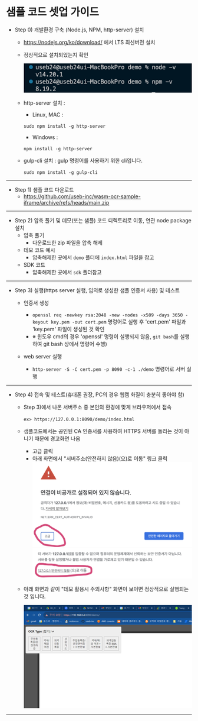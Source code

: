 # 샘플 코드 셋업 가이드

- Step 0) 개발환경 구축 (Node.js, NPM, http-server) 설치

  - https://nodejs.org/ko/download/ 에서 LTS 최신버전 설치
  - 정상적으로 설치되었는지 확인

    <img src="./assets/node-npm install.png" />

  - http-server 설치 :
    - Linux, MAC :
    ```shell
    sudo npm install -g http-server
    ```
    - Windows :
    ```batch
    npm install -g http-server
    ```
  - gulp-cli 설치 :
    gulp 명령어를 사용하기 위한 cli입니다.
    ```shell
    sudo npm install -g gulp-cli
    ```

---

- Step 1) 샘플 코드 다운로드
  - https://github.com/useb-inc/wasm-ocr-sample-iframe/archive/refs/heads/main.zip

---

- Step 2) 압축 풀기 및 데모(또는 샘플) 코드 디렉토리로 이동, 연관 node package 설치
  - 압축 풀기
    - 다운로드한 zip 파일을 압축 해제
  - 데모 코드 예시
    - 압축해제한 곳에서 `demo` 폴더에 `index.html` 파일을 참고
  - SDK 코드 
    - 압축해제한 곳에서 `sdk` 폴더참고

---

- Step 3) 실행(https server 실행, 임의로 생성한 샘플 인증서 사용) 및 테스트

  - 인증서 생성
    - ```openssl req -newkey rsa:2048 -new -nodes -x509 -days 3650 -keyout key.pem -out cert.pem``` 명렁어로 실행 후 'cert.pem' 파일과 'key.pem' 파일이 생성된 것 확인
    - ※ 윈도우 cmd의 경우 'openssl' 명령이 실행되지 않음, ```git bash```를 실행하여 git bash 상에서 명령어 수행)

  - web server 실행
    - ```http-server -S -C cert.pem -p 8090 -c-1 ./demo``` 명령어로 서버 실행

---

- Step 4) 접속 및 테스트(휴대폰 권장, PC의 경우 웹캠 화질이 충분히 좋아야 함)
  - Step 3)에서 나온 서버주소 중 본인의 환경에 맞게 브라우저에서 접속

    ```ex> https://127.0.0.1:8090/demo/index.html```

  - 샘플코드에서는 공인된 CA 인증서를 사용하여 HTTPS 서버를 돌리는 것이 아니기 때문에 경고화면 나옴
    - 고급 클릭
    - 아래 화면에서 "서버주소(안전하지 않음)(으)로 이동" 링크 클릭
      <img src="./assets/btn click.png" />
      <img src="./assets/link click.png" />
  - 아래 화면과 같이 "데모 활용시 주의사항" 화면이 보이면 정상적으로 실행되는 것 입니다.

    <img src="./assets/demo-web.png" />

---


